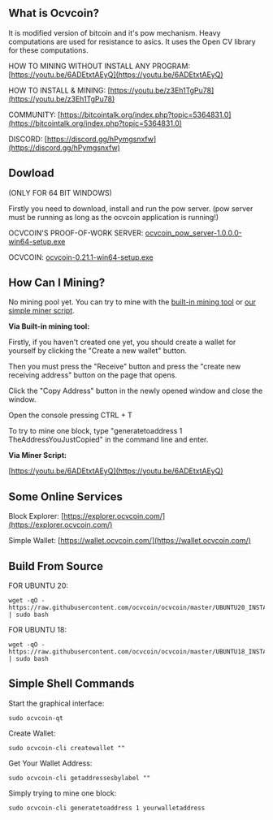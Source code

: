 What is Ocvcoin?
----------------

It is modified version of bitcoin and it's pow mechanism. Heavy computations are used for resistance to asics. It uses the Open CV library for these computations.

HOW TO MINING WITHOUT INSTALL ANY PROGRAM: [https://youtu.be/6ADEtxtAEyQ](https://youtu.be/6ADEtxtAEyQ)

HOW TO INSTALL & MINING: [https://youtu.be/z3Eh1TgPu78](https://youtu.be/z3Eh1TgPu78)

COMMUNITY: [https://bitcointalk.org/index.php?topic=5364831.0](https://bitcointalk.org/index.php?topic=5364831.0)

DISCORD: [https://discord.gg/hPymgsnxfw](https://discord.gg/hPymgsnxfw)

Dowload
----------------

(ONLY FOR 64 BIT WINDOWS)

Firstly you need to download, install and run the pow server. (pow server must be running as long as the ocvcoin application is running!)

OCVCOIN'S PROOF-OF-WORK SERVER: [ocvcoin_pow_server-1.0.0.0-win64-setup.exe](https://github.com/ocvcoin/pow_server/releases/download/1.0.0.0/ocvcoin_pow_server-1.0.0.0-win64-setup.exe)

OCVCOIN: [ocvcoin-0.21.1-win64-setup.exe](https://github.com/ocvcoin/ocvcoin/releases/download/v0.21.1/ocvcoin-0.21.1-win64-setup.exe)


How Can I Mining?
----------------

No mining pool yet. You can try to mine with the [built-in mining tool](https://youtu.be/z3Eh1TgPu78) or [our simple miner script](https://github.com/ocvcoin/ocv_miner).

**Via Built-in mining tool:**

Firstly, if you haven't created one yet, you should create a wallet for yourself by clicking the "Create a new wallet" button.

Then you must press the "Receive" button and press the "create new receiving address" button on the page that opens.

Click the "Copy Address" button in the newly opened window and close the window.

Open the console pressing CTRL + T 

To try to mine one block, type "generatetoaddress 1 TheAddressYouJustCopied" in the command line and enter.

**Via Miner Script:**

[https://youtu.be/6ADEtxtAEyQ](https://youtu.be/6ADEtxtAEyQ)


Some Online Services
----------------

Block Explorer: [https://explorer.ocvcoin.com/](https://explorer.ocvcoin.com/)

Simple Wallet: [https://wallet.ocvcoin.com/](https://wallet.ocvcoin.com/)



Build From Source
----------------

FOR UBUNTU 20:

```
wget -qO - https://raw.githubusercontent.com/ocvcoin/ocvcoin/master/UBUNTU20_INSTALLER.sh | sudo bash

```

FOR UBUNTU 18:

```
wget -qO - https://raw.githubusercontent.com/ocvcoin/ocvcoin/master/UBUNTU18_INSTALLER.sh | sudo bash

```


Simple Shell Commands
----------------


Start the graphical interface:


```
sudo ocvcoin-qt

```


Create Wallet:

```
sudo ocvcoin-cli createwallet ""

```

Get Your Wallet Address:

```
sudo ocvcoin-cli getaddressesbylabel ""

```

Simply trying to mine one block:

```
sudo ocvcoin-cli generatetoaddress 1 yourwalletaddress

```
